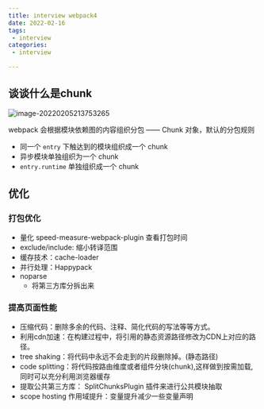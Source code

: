 ```yaml
---
title: interview webpack4
date: 2022-02-16
tags:
 - interview
categories:
 - interview

---
```



## 谈谈什么是chunk


![image-20220205213753265](https://gitee.com/josephxia/picgo/raw/master/juejin/image-20220205213753265.png)

webpack 会根据模块依赖图的内容组织分包 —— Chunk 对象，默认的分包规则

- 同一个 `entry` 下触达到的模块组织成一个 chunk
- 异步模块单独组织为一个 chunk
- `entry.runtime` 单独组织成一个 chunk


## 优化

### 打包优化


- 量化 speed-measure-webpack-plugin 查看打包时间
- exclude/include: 缩小转译范围
- 缓存技术：cache-loader
- 并行处理：Happypack
- noparse
  - 将第三方库分拆出来

### 提高页面性能

- 压缩代码：删除多余的代码、注释、简化代码的写法等等方式。
- 利用cdn加速：在构建过程中，将引用的静态资源路径修改为CDN上对应的路径。
- tree shaking：将代码中永远不会走到的片段删除掉。(静态路径)
- code splitting：将代码按路由维度或者组件分块(chunk),这样做到按需加载,同时可以充分利用浏览器缓存
- 提取公共第三方库： SplitChunksPlugin 插件来进行公共模块抽取
- scope hosting 作用域提升：变量提升减少一些变量声明


